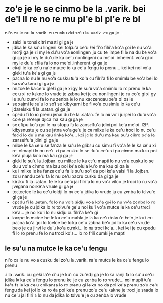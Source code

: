 zo'e je le se cinmo be la .varik. bei de'i li re no re mu pi'e bi pi'e re bi
============================================================================

ni'o ca le nu la .varik. cu cusku dei zo'u la .varik. cu ga je...

* salci le tonsi citri masti gi ga je
* jdika le ka su'u lingeni kei tolpu'a ce'u kei fi'o filri'a ko'a goi le nu vo'a morji ga je xi my le du'u vo'a nonlingeni ju cu te jimpe fi lo na du be vo'a gi ga je xi my le du'u le ka ce'u nonlingeni cu me'oi .inherent. vo'a  gi xi my le du'u cfila fa lo no me'oi .inherent. gi ga je
* ckaji le ka ce'u na'e mutce lo ka ce'u fengu lo prenu... kei kei noi vo'a gleki tu'a ke'a gi ga je
* pacna lo nu le nu vo'a cusku tu'a ko'a cu filri'a fi lo smimlu be vo'a bei lo ka ce'u tonsi gi ga je
* mutce le ka ce'u gleki ga je xi gy le su'u vo'a smimlu lo ro prenu le ka ce'u xi re kakne lo vrude je zabna kei je cu nonlingeni je cu co'e gi xi gy le su'u cumki fa lo nu zenba je lo nu xagzengau pe'a gi ga je
* se xajmi le su'u lo so'i se kibykarni be fi vo'a cu simlu lo ka ce'u jdaselsku fi la .satan. gi ga je
* cpedu fi lo ro prenu jenai du be la .satan. fe lo nu vo'i jurpei lo du'u vo'a co'e ja re'enje djica ma kau gi ga je
* se cfipu ko'a goi le nu sfopu fa la zanselfu'a jdini poi ke'a me'oi .I2P. kibysnustu je cu se jatna vo'a ge'u je cu milxe le ka ce'u troci lo nu ce'u facki lo du'u ma kau rinka ko'a... kei je lo du'u ma kau su'u cikre pe'a la zanselfu'a jdini gi ga je
* milxe le ka ce'u se fanza le su'u le glibau cu simlu fi vo'a fe le ka ce'u xi re tolmapti lo nu ce'u xi pa cusku lo se du'u ce'u xi pa cinmo ma kau poi ke'a pluja ku'o ma kau gi ga je
* gleki le su'u la .lojban. cu mlitce le ka ce'u mapti lo nu vo'a cusku lo se du'u vo'a cinmo ma kau poi ke'a pluja ku'o ma kau gi ga je
* ku'i milxe le ka fanza ce'u fa le su'u so'i da poi ke'a valsi fi la .lojban. zo'u nandu ce'u fa lo nu ce'u bacru cusku da gi ga je
* kirsku fi la .satan. fe le ka ce'u jai filri'a lo nu vo'a vilco je troci lo nu vo'a jvegana noi ke'a vrude gi ga je
* tcetcetce le ka ce'u toldji lo nu ce'u jdika lo vrude ja cu zenba lo tolvu'e gi ga je
* cpedu fi la .satan. fe lo nu vo'a sidju vo'a ko'a goi lo nu vo'a zenba lo ro vrude je cu jdika lo ro tolvu'e ge'u noi ku'i vo'a mutce le ka ce'u troci ke'a... je noi ku'i lo nu sidju cu filri'a ke'a gi
* kanpe lo mutce be lo ka ce'u mabla je lo ka ce'u tolvu'e be'o je ku'i cu pacna ko'a goi lo tcetce be lo ka ce'u zabna be'o joi lo ka ce'u vrude be'o je cu jinvi le du'u ko'a cumki... lo nu troci ko'a... kei kei je cu cpedu fi lo ro prenu fe lo nu troci ko'a... lo ro frili cumki je mapti

## le su'u na mutce le ka ce'u fengu
ni'o ca le nu vo'a cusku dei zo'u la .varik. na'e mutce le ka ce'u fengu lo prenu

.i la .varik. cu gleki la'e di'u je ku'i cu zu'edji ga je lo ka ranji fa lo su'u ce'u jdika lo ka ce'u fengu lo prenu kei je cu zenba lo ro vrude... noi mupli tu'a ke'a fa le ka ce'u cnikansa lo ro prenu gi le ka no da poi ke'a prenu zo'u ce'u fengu da kei joi lo ka ro da poi ke'a prenu zo'u ce'u kakne je troci je snada lo nu ce'u jai filri'a lo nu da jdika lo tolvu'e je cu zenba lo vrude
